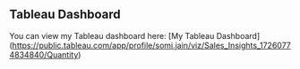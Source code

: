 ## Tableau Dashboard

You can view my Tableau dashboard here: [My Tableau Dashboard] (https://public.tableau.com/app/profile/somi.jain/viz/Sales_Insights_17260774834840/Quantity)

